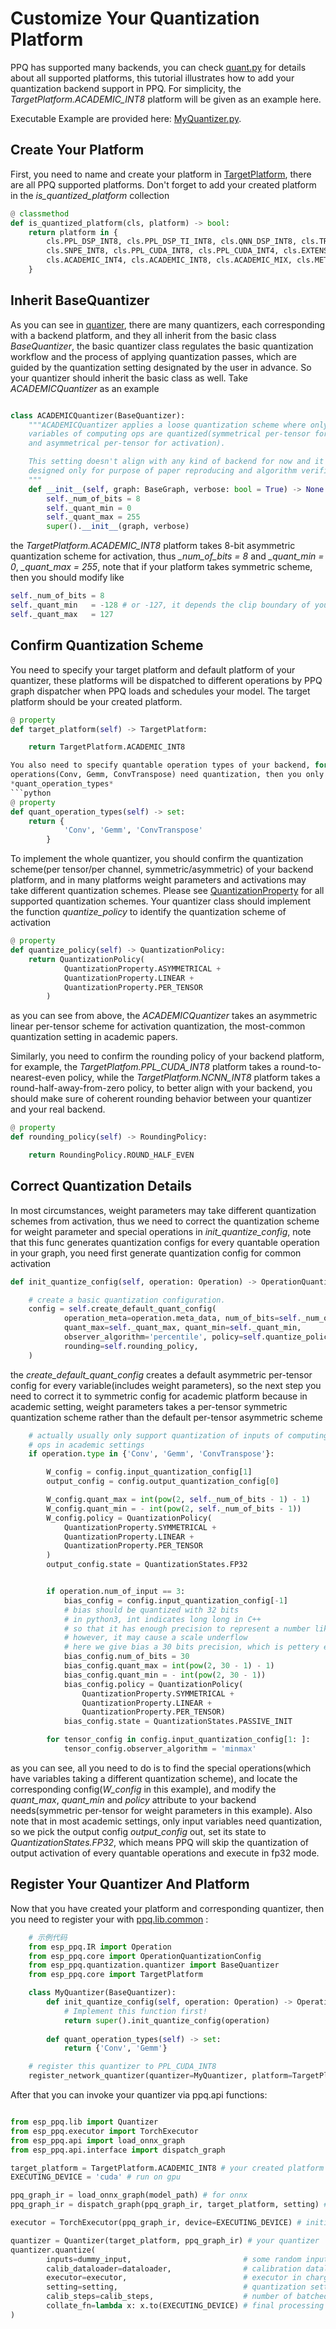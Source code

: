 # Customize Your Quantization Platform

PPQ has supported many backends, you can check [quant.py](../ppq/core/quant.py) for details about all supported
platforms, this tutorial illustrates how to add your quantization backend support in PPQ. For simplicity,
the *TargetPlatform.ACADEMIC_INT8* platform will be given as an example here.

Executable Example are provided here: [MyQuantizer.py](https://github.com/openppl-public/ppq/blob/master/ppq/quantization/quantizer/MyQuantizer.py).

## Create Your Platform

First, you need to name and create your platform in [TargetPlatform](../ppq/core/quant.py), there are
all PPQ supported platforms. Don't forget to add your created platform in the *is_quantized_platform* collection
```python
@ classmethod
def is_quantized_platform(cls, platform) -> bool:
    return platform in {
        cls.PPL_DSP_INT8, cls.PPL_DSP_TI_INT8, cls.QNN_DSP_INT8, cls.TRT_INT8, cls.NCNN_INT8, cls.NXP_INT8,
        cls.SNPE_INT8, cls.PPL_CUDA_INT8, cls.PPL_CUDA_INT4, cls.EXTENSION, cls.PPL_CUDA_MIX, cls.ORT_OOS_INT8,
        cls.ACADEMIC_INT4, cls.ACADEMIC_INT8, cls.ACADEMIC_MIX, cls.METAX_INT8_C, cls.METAX_INT8_T
    }
```

## Inherit BaseQuantizer 

As you can see in [quantizer](../ppq/quantization/quantizer), there are many quantizers, each corresponding with
a backend platform, and they all inherit from the basic class *BaseQuantizer*, the basic quantizer class regulates
the basic quantization workflow and the process of applying quantization passes, which are guided by the quantization
setting designated by the user in advance. So your quantizer should inherit the basic class as well. Take *ACADEMICQuantizer*
as an example
```python

class ACADEMICQuantizer(BaseQuantizer):
    """ACADEMICQuantizer applies a loose quantization scheme where only input
    variables of computing ops are quantized(symmetrical per-tensor for weight
    and asymmetrical per-tensor for activation).

    This setting doesn't align with any kind of backend for now and it's
    designed only for purpose of paper reproducing and algorithm verification.
    """
    def __init__(self, graph: BaseGraph, verbose: bool = True) -> None:
        self._num_of_bits = 8
        self._quant_min = 0
        self._quant_max = 255
        super().__init__(graph, verbose)
```
the *TargetPlatform.ACADEMIC_INT8* platform takes 8-bit asymmetric quantization scheme for activation,  thus 
*_num_of_bits = 8* and *_quant_min = 0*, *_quant_max = 255*, note that if your platform takes symmetric scheme,
then you should modify like 
```python
self._num_of_bits = 8
self._quant_min   = -128 # or -127, it depends the clip boundary of your backend
self._quant_max   = 127 
```

## Confirm Quantization Scheme

You need to specify your target platform and default platform of your quantizer, these platforms will be dispatched
to different operations by PPQ graph dispatcher when PPQ loads and schedules your model. The target platform should
be your created platform.
```python
@ property
def target_platform(self) -> TargetPlatform:

    return TargetPlatform.ACADEMIC_INT8

You also need to specify quantable operation types of your backend, for example, in most academic settings, only computing
operations(Conv, Gemm, ConvTranspose) need quantization, then you only need to specify those quantable operation types in
*quant_operation_types*
```python
@ property
def quant_operation_types(self) -> set:
    return {
            'Conv', 'Gemm', 'ConvTranspose'
        }
```

To implement the whole quantizer, you should confirm the quantization scheme(per tensor/per channel, symmetric/asymmetric)
of your backend platform, and in many platforms weight parameters and activations may take different quantization schemes.
Please see [QuantizationProperty](https://github.com/openppl-public/ppq/tree/master/ppq/core/quant.py) for all supported quantization schemes. Your quantizer class should 
implement the function *quantize_policy* to identify the quantization scheme of activation 
```python
@ property
def quantize_policy(self) -> QuantizationPolicy:
    return QuantizationPolicy(
            QuantizationProperty.ASYMMETRICAL +
            QuantizationProperty.LINEAR +
            QuantizationProperty.PER_TENSOR
        )
```
as you can see from above, the *ACADEMICQuantizer* takes an asymmetric linear per-tensor scheme for activation quantization, the
most-common quantization setting in academic papers. 

Similarly, you need to confirm the rounding policy of your backend platform, for example, the *TargetPlatfom.PPL_CUDA_INT8* 
platform takes a round-to-nearest-even policy, while the *TargetPlatform.NCNN_INT8* platform takes a round-half-away-from-zero
policy, to better align with your backend, you should make sure of coherent rounding behavior between your quantizer
and your real backend.
```python
@ property
def rounding_policy(self) -> RoundingPolicy:

    return RoundingPolicy.ROUND_HALF_EVEN
```

## Correct Quantization Details

In most circumstances, weight parameters may take different quantization schemes from activation, thus we need to correct the quantization scheme for weight parameter and special operations in  *init_quantize_config*, note that this func generates quantization configs for every quantable operation in your graph, you need first generate quantization config for common activation
```python
def init_quantize_config(self, operation: Operation) -> OperationQuantizationConfig:

    # create a basic quantization configuration.
    config = self.create_default_quant_config(
            operation_meta=operation.meta_data, num_of_bits=self._num_of_bits,
            quant_max=self._quant_max, quant_min=self._quant_min,
            observer_algorithm='percentile', policy=self.quantize_policy,
            rounding=self.rounding_policy,
    )
```
the *create_default_quant_config* creates a default asymmetric per-tensor config for every variable(includes weight parameters), so the next step you need to correct it to symmetric config for academic platform because in academic setting, weight parameters takes a per-tensor symmetric quantization scheme rather than the default per-tensor asymmetric scheme
```python
    # actually usually only support quantization of inputs of computing
    # ops in academic settings
    if operation.type in {'Conv', 'Gemm', 'ConvTranspose'}:

        W_config = config.input_quantization_config[1]
        output_config = config.output_quantization_config[0]

        W_config.quant_max = int(pow(2, self._num_of_bits - 1) - 1)
        W_config.quant_min = - int(pow(2, self._num_of_bits - 1))
        W_config.policy = QuantizationPolicy(
            QuantizationProperty.SYMMETRICAL +
            QuantizationProperty.LINEAR +
            QuantizationProperty.PER_TENSOR
        )
        output_config.state = QuantizationStates.FP32


        if operation.num_of_input == 3:
            bias_config = config.input_quantization_config[-1]
            # bias should be quantized with 32 bits
            # in python3, int indicates long long in C++
            # so that it has enough precision to represent a number like 2^32
            # however, it may cause a scale underflow
            # here we give bias a 30 bits precision, which is pettery enough in all cases
            bias_config.num_of_bits = 30
            bias_config.quant_max = int(pow(2, 30 - 1) - 1)
            bias_config.quant_min = - int(pow(2, 30 - 1))
            bias_config.policy = QuantizationPolicy(
                QuantizationProperty.SYMMETRICAL +
                QuantizationProperty.LINEAR +
                QuantizationProperty.PER_TENSOR)
            bias_config.state = QuantizationStates.PASSIVE_INIT

        for tensor_config in config.input_quantization_config[1: ]:
            tensor_config.observer_algorithm = 'minmax'
```
as you can see, all you need to do is to find the special operations(which have variables taking a different quantization scheme),
and locate the corresponding config(*W_config* in this example), and modify the *quant_max*, *quant_min* and *policy* attribute 
to your backend needs(symmetric per-tensor for weight parameters in this example). Also note that in most academic settings, only
input variables need quantization, so we pick the output config *output_config* out, set its state to *QuantizationStates.FP32*,
which means PPQ will skip the quantization of output activation of every quantable operations and execute in fp32 mode.

## Register Your Quantizer And Platform

Now that you have created your platform and corresponding quantizer, then you need to register your with [ppq.lib.common](https://github.com/openppl-public/ppq/blob/master/ppq/lib/common.py) :

```python
    # 示例代码
    from esp_ppq.IR import Operation
    from esp_ppq.core import OperationQuantizationConfig
    from esp_ppq.quantization.quantizer import BaseQuantizer
    from esp_ppq.core import TargetPlatform

    class MyQuantizer(BaseQuantizer):
        def init_quantize_config(self, operation: Operation) -> OperationQuantizationConfig:
            # Implement this function first!
            return super().init_quantize_config(operation)
        
        def quant_operation_types(self) -> set:
            return {'Conv', 'Gemm'}

    # register this quantizer to PPL_CUDA_INT8
    register_network_quantizer(quantizer=MyQuantizer, platform=TargetPlatform.PPL_CUDA_INT8)
```

After that you can invoke your quantizer via ppq.api functions:

```python

from esp_ppq.lib import Quantizer
from esp_ppq.executor import TorchExecutor
from esp_ppq.api import load_onnx_graph
from esp_ppq.api.interface import dispatch_graph

target_platform = TargetPlatform.ACADEMIC_INT8 # your created platform
EXECUTING_DEVICE = 'cuda' # run on gpu

ppq_graph_ir = load_onnx_graph(model_path) # for onnx
ppq_graph_ir = dispatch_graph(ppq_graph_ir, target_platform, setting) # schedule your graph

executor = TorchExecutor(ppq_graph_ir, device=EXECUTING_DEVICE) # initialize executor

quantizer = Quantizer(target_platform, ppq_graph_ir) # your quantizer
quantizer.quantize(
        inputs=dummy_input,                         # some random input tensor, should be list or dict for multiple inputs
        calib_dataloader=dataloader,                # calibration dataloader
        executor=executor,                          # executor in charge of everywhere graph execution is needed
        setting=setting,                            # quantization setting
        calib_steps=calib_steps,                    # number of batched data needed in calibration, 8~512
        collate_fn=lambda x: x.to(EXECUTING_DEVICE) # final processing of batched data tensor
)
```
